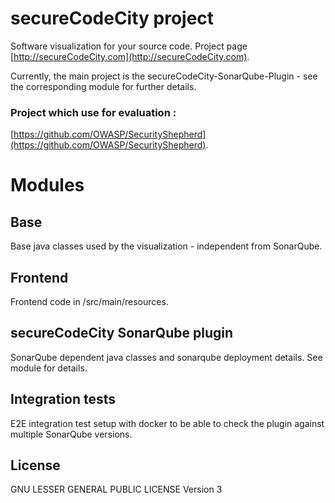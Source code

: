 # secureCodeCity project

Software visualization for your source code. Project page [http://secureCodeCity.com](http://secureCodeCity.com).

Currently, the main project is the secureCodeCity-SonarQube-Plugin - see the corresponding module for further details.

### Project which use for evaluation : 
[https://github.com/OWASP/SecurityShepherd](https://github.com/OWASP/SecurityShepherd). 

# Modules

## Base

Base java classes used by the visualization - independent from SonarQube.

## Frontend

Frontend code in /src/main/resources. 

## secureCodeCity SonarQube plugin

SonarQube dependent java classes and sonarqube deployment details.
See module for details.

## Integration tests

E2E integration test setup with docker to be able to check the plugin against multiple SonarQube versions.

## License

GNU LESSER GENERAL PUBLIC LICENSE Version 3

